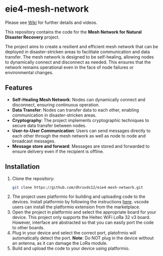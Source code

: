 # eie4-mesh-network

Please see [Wiki](https://github.com/dhruvds12/eie4-mesh-network/wiki) for further details and videos.

This repository contains the code for the **Mesh Network for Natural Disaster Recovery** project. 

The project aims to create a resilient and efficient mesh network that can be deployed in disaster-stricken areas to facilitate communication and data transfer.
The mesh network is designed to be self-healing, allowing nodes to dynamically connect and disconnect as needed. This ensures that the network remains operational even in the face of node failures or environmental changes.


## Features 
- **Self-Healing Mesh Network**: Nodes can dynamically connect and disconnect, ensuring continuous operation.
- **Data Transfer**: Nodes can transfer data to each other, enabling communication in disaster-stricken areas.
- **Cryptography**: The project implements cryptographic techniques to secure data transfer between nodes.
- **User-to-User Communication**: Users can send messages directly to each other through the mesh network as well as node to node and broadcast messages.
- **Message store and forward**: Messages are stored and forwarded to ensure delivery even if the recipient is offline.

## Installation
1. Clone the repository:
   ```bash
   git clone https://github.com/dhruvds12/eie4-mesh-network.git
   ```
2. The project uses platformio for building and uploading code to the devices. 
   Install platformio by following the instructions [here](https://docs.platformio.org/en/latest/core/installation.html). vscode users can install the platformio extension from the marketplace.
3. Open the project in platformio and select the appropriate board for your device. This project only supports the Heltec WiFi LoRa 32 v3 board. However, interface are abstracted so that you can easily port the code to other boards.
4. Plug in your device and select the correct port, platofrmio will automatically detect the port. 
**Note**: Do NOT plug in the device without an antenna, as it can damage the LoRa module.
5. Build and upload the code to your device using platformio.
